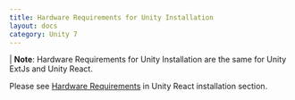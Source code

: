 ```yaml
---
title: Hardware Requirements for Unity Installation
layout: docs
category: Unity 7
---
```

| **Note**: Hardware Requirements for Unity Installation are the same for Unity ExtJs and Unity React.

Please see [Hardware Requirements](../../unity-react/installation/hardware-requirements.md) in Unity React installation section. 
